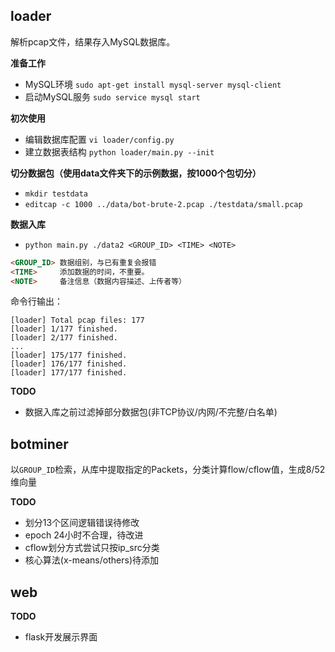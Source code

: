 loader
------
解析pcap文件，结果存入MySQL数据库。

**准备工作**

* MySQL环境 `sudo apt-get install mysql-server mysql-client`
* 启动MySQL服务 `sudo service mysql start`

**初次使用** 

* 编辑数据库配置 `vi loader/config.py`
* 建立数据表结构 `python loader/main.py --init`

**切分数据包（使用data文件夹下的示例数据，按1000个包切分）**

* `mkdir testdata`
* `editcap -c 1000 ../data/bot-brute-2.pcap ./testdata/small.pcap`

**数据入库**

* `python main.py ./data2 <GROUP_ID> <TIME> <NOTE>`

```html
<GROUP_ID> 数据组别，与已有重复会报错
<TIME>     添加数据的时间，不重要。
<NOTE>     备注信息（数据内容描述、上传者等）
```

命令行输出：
```
[loader] Total pcap files: 177
[loader] 1/177 finished.
[loader] 2/177 finished.
...
[loader] 175/177 finished.
[loader] 176/177 finished.
[loader] 177/177 finished.
```


**TODO**

* 数据入库之前过滤掉部分数据包(非TCP协议/内网/不完整/白名单)

botminer
--------
以`GROUP_ID`检索，从库中提取指定的Packets，分类计算flow/cflow值，生成8/52维向量

**TODO**

* 划分13个区间逻辑错误待修改
* epoch 24小时不合理，待改进
* cflow划分方式尝试只按ip_src分类
* 核心算法(x-means/others)待添加

web
---

**TODO**

* flask开发展示界面